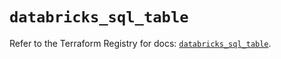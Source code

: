 # `databricks_sql_table`

Refer to the Terraform Registry for docs: [`databricks_sql_table`](https://registry.terraform.io/providers/databricks/databricks/1.77.0/docs/resources/sql_table).
